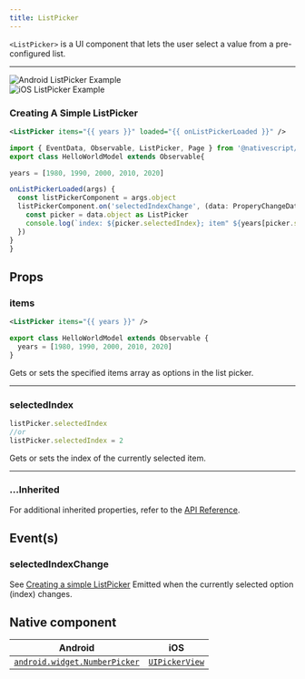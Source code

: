 ```yaml
---
title: ListPicker
---
```


<!-- TODO: Add flavors -->
`<ListPicker>` is a UI component that lets the user select a value from a pre-configured list.

---
<div>
<div class="flex flex-wrap p-4 sm:p-8">
<div  class="w-full sm:w-1/2">
 <img  src="https://raw.githubusercontent.com/nativescript-vue/nativescript-vue-ui-tests/master/screenshots/android23/ListPicker.png" alt="Android ListPicker Example"/> 
</div>

<div  class="w-full sm:w-1/2 sm:pl-8">
<img alt="iOS ListPicker Example" src="https://raw.githubusercontent.com/nativescript-vue/nativescript-vue-ui-tests/master/screenshots/ios-simulator103iPhone6/ListPicker.png" />
</div>
</div>
</div>

### Creating A Simple ListPicker

<!-- /// flavor plain -->

```xml
<ListPicker items="{{ years }}" loaded="{{ onListPickerLoaded }}" />
```

```ts
import { EventData, Observable, ListPicker, Page } from '@nativescript/core'
export class HelloWorldModel extends Observable{

years = [1980, 1990, 2000, 2010, 2020]

onListPickerLoaded(args) {
  const listPickerComponent = args.object
  listPickerComponent.on('selectedIndexChange', (data: ProperyChangeData) => {
    const picker = data.object as ListPicker
    console.log(`index: ${picker.selectedIndex}; item" ${years[picker.selectedIndex]}`)
  })
}
}
```
<!-- 
///

/// flavor angular

```html
<ListPicker [items]="items" class="picker"> </ListPicker>
```

///

/// flavor vue

```html
<ListPicker
  :items="listOfItems"
  selectedIndex="0"
  @selectedIndexChange="selectedIndexChanged"
/>
```

`<ListPicker>` provides two-way data binding using `v-model`.

```html
<ListPicker :items="listOfItems" v-model="selectedItem" />
```

///

/// flavor svelte

```tsx
<listPicker
  items="{listOfItems}"
  selectedIndex="0"
  on:selectedIndexChange="{selectedIndexChanged}"
/>
```

```js
let listOfItems = ['one', 'two', 'three']
const selectedIndexChanged = e => console.log(e.index)
```

`<ListPicker>` provides two-way data binding for `selectedIndex`.

```tsx
<listPicker items="{listOfItems}" bind:selectedIndex="{selectedItem}" />
```

///

/// flavor react

```tsx
import { EventData, ListPicker } from '@nativescript/core'
;<listPicker
  items={listOfItems}
  selectedIndex={0}
  onSelectedIndexChange={(args: EventData) => {
    const listPicker: ListPicker = args.object as ListPicker
    const index: number = listPicker.selectedIndex
    const item = listPicker.items[index]
  }}
/>
```

/// -->

## Props
### items
```xml
<ListPicker items="{{ years }}" />
```
```ts
export class HelloWorldModel extends Observable {
  years = [1980, 1990, 2000, 2010, 2020]
}
```
Gets or sets the specified items array as options in the list picker.                           

---
### selectedIndex
```ts
listPicker.selectedIndex
//or
listPicker.selectedIndex = 2
```
Gets or sets the index of the currently selected item. 

---
### ...Inherited
For additional inherited properties, refer to the [API Reference](https://docs.nativescript.org/api-reference/classes/listpicker).

## Event(s)
### selectedIndexChange
See [Creating a simple ListPicker](#creating-a-simple-listpicker)
Emitted when the currently selected option (index) changes.


## Native component

| Android                                                                                                   | iOS                                                                            |
| --------------------------------------------------------------------------------------------------------- | ------------------------------------------------------------------------------ |
| [`android.widget.NumberPicker`](https://developer.android.com/reference/android/widget/NumberPicker.html) | [`UIPickerView`](https://developer.apple.com/documentation/uikit/uipickerview) |
